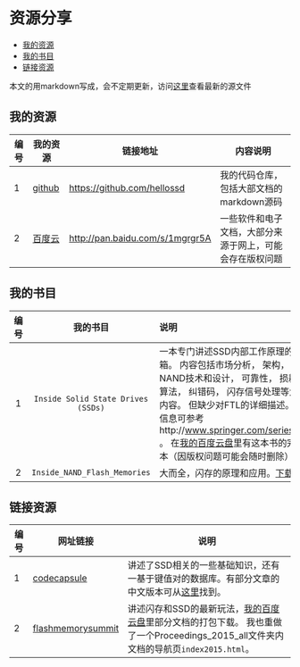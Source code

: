 资源分享
=======

*   [我的资源](#mysource)
*   [我的书目](#books)
*   [链接资源](#urls)

本文的用markdown写成，会不定期更新，访问[这里][shares-page-src]查看最新的源文件

[shares-page-src]:https://github.com/hellossd/blog/blob/master/shares.md

<h2 id="mysource">我的资源</h2>

|编号|我的资源|链接地址|内容说明|
|---|-------|-------|-------|
|1 |[github][hellossd_at_github] |https://github.com/hellossd|我的代码仓库，包括大部文档的markdown源码|
|2 |[百度云][mybaiduyun]　|http://pan.baidu.com/s/1mgrgr5A|一些软件和电子文档，大部分来源于网上，可能会存在版权问题|

<h2 id="books">我的书目</h2>

|编号   |我的书目|说明   |
|:-----:|:-------:|:-------|
|1      |`Inside Solid State Drives (SSDs)`|一本专门讲述SSD内部工作原理的书箱。 内容包括市场分析， 架构， 接口， NAND技术和设计， 可靠性， 损耗均衡算法， 纠错码， 闪存信号处理等大部分内容。 但缺少对FTL的详细描述。 更多信息可参考http://www.springer.com/series/4076 。 在[我的百度云盘][mybaiduyun]里有这本书的完整版本（因版权问题可能会随时删除）|
|2|`Inside_NAND_Flash_Memories`|大而全，闪存的原理和应用。[下载][mybaiduyun]|

<h2 id="urls">链接资源</h2>

|编号|网址链接|说明   |
|----|-------|-------|
|1   |[codecapsule][codecapsule]|讲述了SSD相关的一些基础知识，还有一基于键值对的数据库。有部分文章的中文版本可从[这里][blog_xiongduo]找到。|
|2   |[flashmemorysummit][flashmemorysummit]|讲述闪存和SSD的最新玩法，[我的百度云盘][mybaiduyun]里部分文档的打包下载。 我也重做了一个Proceedings_2015_all文件夹内文档的导航页`index2015.html`。|

[codecapsule]:http://codecapsule.com/
[blog_xiongduo]:http://blog.xiongduo.cn/
[flashmemorysummit]:http://www.flashmemorysummit.com/
[hellossd_at_github]:https://github.com/hellossd
[mybaiduyun]:http://pan.baidu.com/s/1mgrgr5A